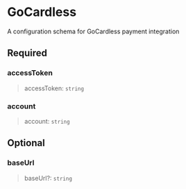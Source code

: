 # GoCardless

A configuration schema for GoCardless payment integration

## Required

### accessToken

>accessToken: `string`

### account

>account: `string`

## Optional

### baseUrl

>baseUrl?: `string`

